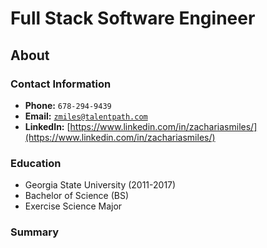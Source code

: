 # Full Stack Software Engineer

## About

### Contact Information
* **Phone:** `678-294-9439`
* **Email:** <a href="mailto:zmiles@talentpath.com">`zmiles@talentpath.com`</a>
* **LinkedIn:** [https://www.linkedin.com/in/zachariasmiles/](https://www.linkedin.com/in/zachariasmiles/)

### Education
* Georgia State University (2011-2017)
* Bachelor of Science (BS)
* Exercise Science Major

### Summary


